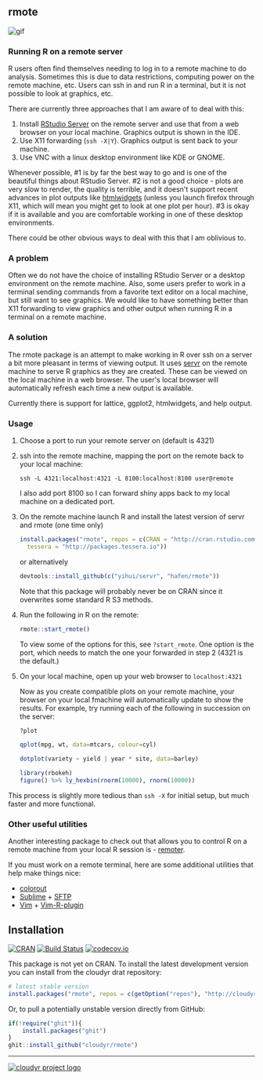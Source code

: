 ## rmote

![gif](https://cloud.githubusercontent.com/assets/1275592/9618810/99cf5b2c-50be-11e5-885d-a4de16919271.gif)

### Running R on a remote server

R users often find themselves needing to log in to a remote machine to do analysis.  Sometimes this is due to data restrictions, computing power on the remote machine, etc.  Users can ssh in and run R in a terminal, but it is not possible to look at graphics, etc.

There are currently three approaches that I am aware of to deal with this:

1. Install [RStudio Server](https://www.rstudio.com/products/rstudio-server-pro/) on the remote server and use that from a web browser on your local machine.  Graphics output is shown in the IDE.
2. Use X11 forwarding (`ssh -X|Y`).  Graphics output is sent back to your machine.
3. Use VNC with a linux desktop environment like KDE or GNOME.

Whenever possible, #1 is by far the best way to go and is one of the beautiful things about RStudio Server.  #2 is not a good choice - plots are very slow to render, the quality is terrible, and it doesn't support recent advances in plot outputs like [htmlwidgets](http://htmlwidgets.org) (unless you launch firefox through X11, which will mean you might get to look at one plot per hour).  #3 is okay if it is available and you are comfortable working in one of these desktop environments.

There could be other obvious ways to deal with this that I am oblivious to.

### A problem

Often we do not have the choice of installing RStudio Server or a desktop environment on the remote machine.  Also, some users prefer to work in a terminal sending commands from a favorite text editor on a local machine, but still want to see graphics.  We would like to have something better than X11 forwarding to view graphics and other output when running R in a terminal on a remote machine.

### A solution

The rmote package is an attempt to make working in R over ssh on a server a bit more pleasant in terms of viewing output.  It uses [servr](https://github.com/yihui/servr) on the remote machine to serve R graphics as they are created.  These can be viewed on the local machine in a web browser. The user's local browser will automatically refresh each time a new output is available.

Currently there is support for lattice, ggplot2, htmlwidgets, and help output.

### Usage

1. Choose a port to run your remote server on (default is 4321)
2. ssh into the remote machine, mapping the port on the remote back to your local machine:

    ```
    ssh -L 4321:localhost:4321 -L 8100:localhost:8100 user@remote
    ```

    I also add port 8100 so I can forward shiny apps back to my local machine on a dedicated port.

3. On the remote machine launch R and install the latest version of servr and rmote (one time only)

    ```r
    install.packages("rmote", repos = c(CRAN = "http://cran.rstudio.com",
      tessera = "http://packages.tessera.io"))
    ```

    or alternatively

    ```r
    devtools::install_github(c("yihui/servr", "hafen/rmote"))
    ```

    Note that this package will probably never be on CRAN since it overwrites some standard R S3 methods.

4. Run the following in R on the remote:

    ```r
    rmote::start_rmote()
    ```

    To view some of the options for this, see `?start_rmote`.  One option is the port, which needs to match the one your forwarded in step 2 (4321 is the default.)

5. On your local machine, open up your web browser to `localhost:4321`

    Now as you create compatible plots on your remote machine, your browser on your local fmachine will automatically update to show the results.  For example, try running each of the following in succession on the server:

    ```r
    ?plot

    qplot(mpg, wt, data=mtcars, colour=cyl)

    dotplot(variety ~ yield | year * site, data=barley)

    library(rbokeh)
    figure() %>% ly_hexbin(rnorm(10000), rnorm(10000))
    ```

This process is slightly more tedious than `ssh -X` for initial setup, but much faster and more functional.

### Other useful utilities

Another interesting package to check out that allows you to control R on a remote machine from your local R session is - [remoter](https://cran.r-project.org/web/packages/remoter/vignettes/remoter.html).

If you must work on a remote terminal, here are some additional utilities that help make things nice:

- [colorout](https://github.com/jalvesaq/colorout)
- [Sublime](https://www.sublimetext.com) + [SFTP](http://wbond.net/sublime_packages/sftp)
- [Vim](http://www.vim.org) + [Vim-R-plugin](https://github.com/vim-scripts/Vim-R-plugin)


## Installation ##

[![CRAN](http://www.r-pkg.org/badges/version/rmote)](http://cran.r-project.org/package=rmote)
[![Build Status](https://travis-ci.org/cloudyr/rmote.png?branch=master)](https://travis-ci.org/cloudyr/rmote)
[![codecov.io](http://codecov.io/github/cloudyr/rmote/coverage.svg?branch=master)](http://codecov.io/github/cloudyr/rmote?branch=master)

This package is not yet on CRAN. To install the latest development version you can install from the cloudyr drat repository:

```R
# latest stable version
install.packages("rmote", repos = c(getOption("repos"), "http://cloudyr.github.io/drat"))
```

Or, to pull a potentially unstable version directly from GitHub:

```R
if(!require("ghit")){
    install.packages("ghit")
}
ghit::install_github("cloudyr/rmote")
```


---
[![cloudyr project logo](http://i.imgur.com/JHS98Y7.png)](https://github.com/cloudyr)
